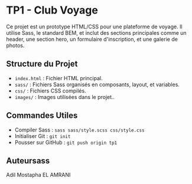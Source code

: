 # TP1 - Club Voyage

Ce projet est un prototype HTML/CSS pour une plateforme de voyage. Il utilise Sass, le standard BEM, et inclut des sections principales comme un header, une section hero, un formulaire d'inscription, et une galerie de photos.

## Structure du Projet

- `index.html` : Fichier HTML principal.
- `sass/` : Fichiers Sass organisés en composants, layout, et variables.
- `css/` : Fichiers CSS compilés.
- `images/` : Images utilisées dans le projet..

## Commandes Utiles

- Compiler Sass : `sass sass/style.scss css/style.css`
- Initialiser Git : `git init`
- Pousser sur GitHub : `git push origin tp1`

## Auteursass

Adil Mostapha EL AMRANI
